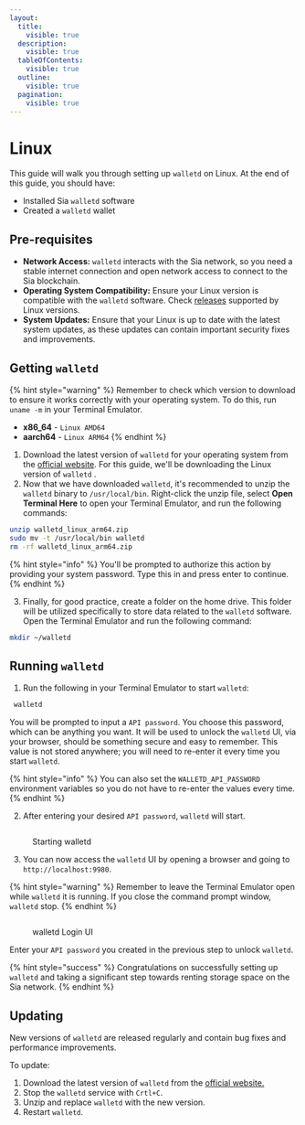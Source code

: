 ```yaml
---
layout:
  title:
    visible: true
  description:
    visible: true
  tableOfContents:
    visible: true
  outline:
    visible: true
  pagination:
    visible: true
---
```


# Linux

This guide will walk you through setting up `walletd` on Linux. At the end of this guide, you should have:

* Installed Sia `walletd` software
* Created a `walletd` wallet

## Pre-requisites

* **Network Access:** `walletd` interacts with the Sia network, so you need a stable internet connection and open network access to connect to the Sia blockchain.
* **Operating System Compatibility:** Ensure your Linux version is compatible with the `walletd` software. Check [releases](../../miscellaneous/releases.md) supported by Linux versions.
* **System Updates:** Ensure that your Linux is up to date with the latest system updates, as these updates can contain important security fixes and improvements.

## Getting `walletd`

{% hint style="warning" %}
Remember to check which version to download to ensure it works correctly with your operating system. To do this, run  `uname -m` in your Terminal Emulator.

* **x86\_64** - `Linux AMD64`
* **aarch64** - `Linux ARM64`
{% endhint %}

1. Download the latest version of `walletd` for your operating system from the [official website](https://sia.tech/software/walletd). For this guide, we'll be downloading the Linux version of `walletd` .
2. Now that we have downloaded `walletd`, it's recommended to unzip the `walletd` binary to `/usr/local/bin`. Right-click the unzip file, select **Open Terminal Here** to open your Terminal Emulator, and run the following commands:

```bash
unzip walletd_linux_arm64.zip
sudo mv -t /usr/local/bin walletd
rm -rf walletd_linux_arm64.zip 
```

{% hint style="info" %}
You'll be prompted to authorize this action by providing your system password. Type this in and press enter to continue.
{% endhint %}

3. Finally, for good practice, create a folder on the home drive. This folder will be utilized specifically to store data related to the `walletd` software. Open the Terminal Emulator and run the following command:

```bash
mkdir ~/walletd
```

## Running `walletd`

1. Run the following in your Terminal Emulator to start `walletd`:

```bash
 walletd
```

You will be prompted to input a `API password`. You choose this password, which can be anything you want. It will be used to unlock the `walletd` UI, via your browser, should be something secure and easy to remember. This value is not stored anywhere; you will need to re-enter it every time you start `walletd`.

{% hint style="info" %}
You can also set the `WALLETD_API_PASSWORD` environment variables so you do not have to re-enter the values every time.
{% endhint %}

2. After entering your desired `API password`, `walletd` will start.&#x20;

<figure><img src="../../.gitbook/assets/starting walletd.png" alt=""><figcaption><p>Starting walletd</p></figcaption></figure>

3. &#x20;You can now access the `walletd` UI by opening a browser and going to `http://localhost:9980`.&#x20;

{% hint style="warning" %}
Remember to leave the Terminal Emulator open while `walletd` it is running. If you close the command prompt window, `walletd` stop.
{% endhint %}

<figure><img src="../../.gitbook/assets/walletd login UI.png" alt=""><figcaption><p>walletd Login UI</p></figcaption></figure>

Enter your `API password` you created in the previous step to unlock `walletd`.

{% hint style="success" %}
Congratulations on successfully setting up `walletd` and taking a significant step towards renting storage space on the Sia network.
{% endhint %}

## Updating

New versions of `walletd` are released regularly and contain bug fixes and performance improvements.

To update:

1. Download the latest version of `walletd` from the [official website.](https://sia.tech/wallet)
2. Stop the `walletd` service with `Crtl+C`.
3. Unzip and replace `walletd` with the new version.
4. Restart `walletd`.
